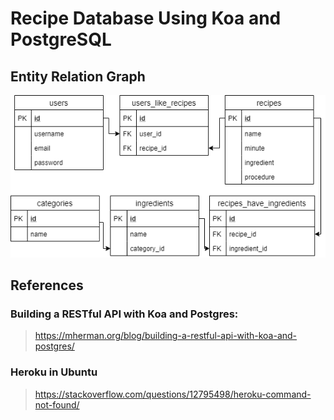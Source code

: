 # Recipe Database Using Koa and PostgreSQL

## Entity Relation Graph
![Alt text](doc/20201013-koa-postgresql-knex-recipe.png?raw=true "20201013-entity-relation-graph")

## References

### Building a RESTful API with Koa and Postgres: 
> https://mherman.org/blog/building-a-restful-api-with-koa-and-postgres/

### Heroku in Ubuntu
> https://stackoverflow.com/questions/12795498/heroku-command-not-found/ 
